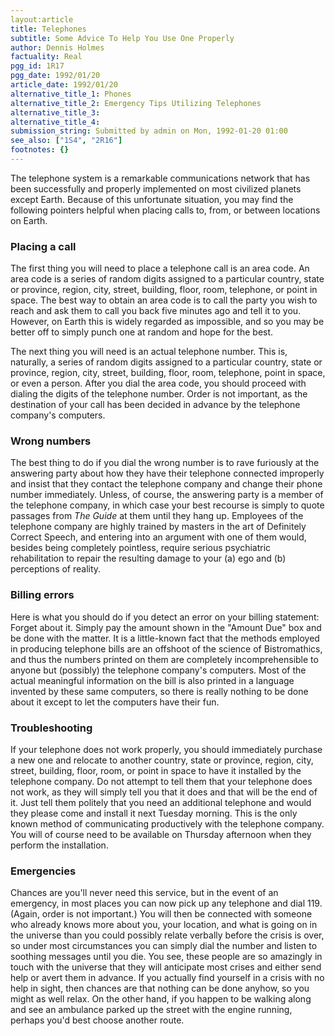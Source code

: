 ```yaml
---
layout:article
title: Telephones
subtitle: Some Advice To Help You Use One Properly
author: Dennis Holmes
factuality: Real
pgg_id: 1R17
pgg_date: 1992/01/20
article_date: 1992/01/20
alternative_title_1: Phones
alternative_title_2: Emergency Tips Utilizing Telephones
alternative_title_3: 
alternative_title_4: 
submission_string: Submitted by admin on Mon, 1992-01-20 01:00
see_also: ["1S4", "2R16"]
footnotes: {}
---
```

<div>
<p>The telephone system is a remarkable communications network that has been successfully and properly implemented on most civilized planets except Earth. Because of this unfortunate situation, you may find the following pointers helpful when placing calls to, from, or between locations on Earth.</p>
<h3>Placing a call</h3>
<p>The first thing you will need to place a telephone call is an area code. An area code is a series of random digits assigned to a particular country, state or province, region, city, street, building, floor, room, telephone, or point in space. The best way to obtain an area code is to call the party you wish to reach and ask them to call you back five minutes ago and tell it to you. However, on Earth this is widely regarded as impossible, and so you may be better off to simply punch one at random and hope for the best.</p>
<p>The next thing you will need is an actual telephone number. This is, naturally, a series of random digits assigned to a particular country, state or province, region, city, street, building, floor, room, telephone, point in space, or even a person. After you dial the area code, you should proceed with dialing the digits of the telephone number. Order is not important, as the destination of your call has been decided in advance by the telephone company's computers.</p>
<h3>Wrong numbers</h3>
<p>The best thing to do if you dial the wrong number is to rave furiously at the answering party about how they have their telephone connected improperly and insist that they contact the telephone company and change their phone number immediately. Unless, of course, the answering party is a member of the telephone company, in which case your best recourse is simply to quote passages from <em>The Guide</em> at them until they hang up. Employees of the telephone company are highly trained by masters in the art of Definitely Correct Speech, and entering into an argument with one of them would, besides being completely pointless, require serious psychiatric rehabilitation to repair the resulting damage to your (a) ego and (b) perceptions of reality.</p>
<h3>Billing errors</h3>
<p>Here is what you should do if you detect an error on your billing statement: Forget about it. Simply pay the amount shown in the "Amount Due" box and be done with the matter. It is a little-known fact that the methods employed in producing telephone bills are an offshoot of the science of Bistromathics, and thus the numbers printed on them are completely incomprehensible to anyone but (possibly) the telephone company's computers. Most of the actual meaningful information on the bill is also printed in a language invented by these same computers, so there is really nothing to be done about it except to let the computers have their fun.</p>
<h3>Troubleshooting</h3>
<p>If your telephone does not work properly, you should immediately purchase a new one and relocate to another country, state or province, region, city, street, building, floor, room, or point in space to have it installed by the telephone company. Do not attempt to tell them that your telephone does not work, as they will simply tell you that it does and that will be the end of it. Just tell them politely that you need an additional telephone and would they please come and install it next Tuesday morning. This is the only known method of communicating productively with the telephone company. You will of course need to be available on Thursday afternoon when they perform the installation.</p>
<h3>Emergencies</h3>
<p>Chances are you'll never need this service, but in the event of an emergency, in most places you can now pick up any telephone and dial 119. (Again, order is not important.) You will then be connected with someone who already knows more about you, your location, and what is going on in the universe than you could possibly relate verbally before the crisis is over, so under most circumstances you can simply dial the number and listen to soothing messages until you die. You see, these people are so amazingly in touch with the universe that they will anticipate most crises and either send help or avert them in advance. If you actually find yourself in a crisis with no help in sight, then chances are that nothing can be done anyhow, so you might as well relax. On the other hand, if you happen to be walking along and see an ambulance parked up the street with the engine running, perhaps you'd best choose another route.</p>
</div>
